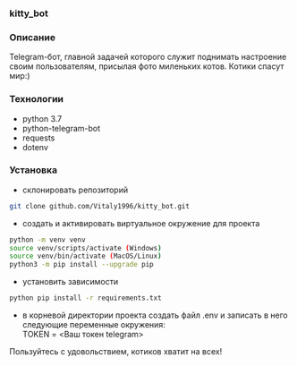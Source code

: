 ### kitty_bot
### Описание
Telegram-бот, главной задачей которого служит поднимать настроение своим пользователям, присылая фото миленьких котов. Котики спасут мир:)
### Технологии
- python 3.7
- python-telegram-bot
- requests
- dotenv

### Установка
- склонировать репозиторий
```sh
git clone github.com/Vitaly1996/kitty_bot.git
```
- создать и активировать виртуальное окружение для проекта

```sh
python -m venv venv
source venv/scripts/activate (Windows)    
source venv/bin/activate (MacOS/Linux)
python3 -m pip install --upgrade pip
```
- установить зависимости

```sh
python pip install -r requirements.txt
```
- в корневой директории проекта создать файл .env и записать в него следующие переменные окружения:    
TOKEN = <Ваш токен telegram>     

Пользуйтесь с удовольствием, котиков хватит на всех!
